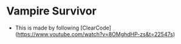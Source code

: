 # Vampire Survivor
- This is made by following [ClearCode] (https://www.youtube.com/watch?v=8OMghdHP-zs&t=22547s)
